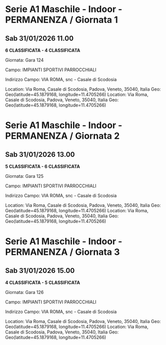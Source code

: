 

# Serie A1 Maschile - Indoor  - PERMANENZA / Giornata 1

## Sab 31/01/2026 11.00

<strong>6 CLASSIFICATA - 4 CLASSIFICATA</strong>

Giornata: Gara 124

Campo: IMPIANTI SPORTIVI PARROCCHIALI 

Indirizzo Campo:  VIA ROMA, snc - Casale di Scodosia

Location: Via Roma, Casale di Scodosia, Padova, Veneto, 35040, Italia
Geo: Geo(latitude=45.1879168, longitude=11.4705266)
Location: Via Roma, Casale di Scodosia, Padova, Veneto, 35040, Italia
Geo: Geo(latitude=45.1879168, longitude=11.4705266)



# Serie A1 Maschile - Indoor  - PERMANENZA / Giornata 2

## Sab 31/01/2026 13.00

<strong>5 CLASSIFICATA - 6 CLASSIFICATA</strong>

Giornata: Gara 125

Campo: IMPIANTI SPORTIVI PARROCCHIALI 

Indirizzo Campo:  VIA ROMA, snc - Casale di Scodosia

Location: Via Roma, Casale di Scodosia, Padova, Veneto, 35040, Italia
Geo: Geo(latitude=45.1879168, longitude=11.4705266)
Location: Via Roma, Casale di Scodosia, Padova, Veneto, 35040, Italia
Geo: Geo(latitude=45.1879168, longitude=11.4705266)



# Serie A1 Maschile - Indoor  - PERMANENZA / Giornata 3

## Sab 31/01/2026 15.00

<strong>4 CLASSIFICATA - 5 CLASSIFICATA</strong>

Giornata: Gara 126

Campo: IMPIANTI SPORTIVI PARROCCHIALI 

Indirizzo Campo:  VIA ROMA, snc - Casale di Scodosia

Location: Via Roma, Casale di Scodosia, Padova, Veneto, 35040, Italia
Geo: Geo(latitude=45.1879168, longitude=11.4705266)
Location: Via Roma, Casale di Scodosia, Padova, Veneto, 35040, Italia
Geo: Geo(latitude=45.1879168, longitude=11.4705266)

